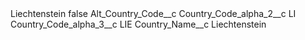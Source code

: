 <?xml version="1.0" encoding="UTF-8"?>
<CustomMetadata xmlns="http://soap.sforce.com/2006/04/metadata" xmlns:xsi="http://www.w3.org/2001/XMLSchema-instance" xmlns:xsd="http://www.w3.org/2001/XMLSchema">
    <label>Liechtenstein</label>
    <protected>false</protected>
    <values>
        <field>Alt_Country_Code__c</field>
        <value xsi:nil="true"/>
    </values>
    <values>
        <field>Country_Code_alpha_2__c</field>
        <value xsi:type="xsd:string">LI</value>
    </values>
    <values>
        <field>Country_Code_alpha_3__c</field>
        <value xsi:type="xsd:string">LIE</value>
    </values>
    <values>
        <field>Country_Name__c</field>
        <value xsi:type="xsd:string">Liechtenstein</value>
    </values>
</CustomMetadata>
